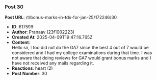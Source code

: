 ### Post 30
**Post URL**: /t/bonus-marks-in-tds-for-jan-25/172246/30
- **ID**: 617599
- **Author**: Pranaav (23f1002223)
- **Created At**: 2025-04-09T19:47:16.765Z
- **Content**:  
  Hello sir, I too did not do the GA7 since the best 4 out of 7 would be considered and I had my college examinations during that time.
I was not aware that doing reviews for GA7 would grant bonus marks and I have not received any mails regarding it.
- **Reactions**: heart (2)
- **Post Number**: 30


